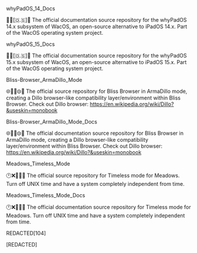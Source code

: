 
whyPadOS_14_Docs

🍏️📱️[🇴.🇸]📖️ The official documentation source repository for the whyPadOS 14.x subsystem of WacOS, an open-source alternative to iPadOS 14.x. Part of the WacOS operating system project.

whyPadOS_15_Docs

🍏️📱️[🇴.🇸]📖️ The official documentation source repository for the whyPadOS 15.x subsystem of WacOS, an open-source alternative to iPadOS 15.x. Part of the WacOS operating system project.

Bliss-Browser_ArmaDillo_Mode

🌐️🌳️🐢️⚙️💾️ The official source repository for Bliss Browser in ArmaDillo mode, creating a Dillo browser-like compatibility layer/environment within Bliss Browser. Check out Dillo browser: https://en.wikipedia.org/wiki/Dillo?&useskin=monobook

Bliss-Browser_ArmaDillo_Mode_Docs

🌐️🌳️🐢️⚙️📖️ The official documentation source repository for Bliss Browser in ArmaDillo mode, creating a Dillo browser-like compatibility layer/environment within Bliss Browser. Check out Dillo browser: https://en.wikipedia.org/wiki/Dillo?&useskin=monobook

Meadows_Timeless_Mode

🕛️❌️🌳️🌌️💾️ The official source repository for Timeless mode for Meadows. Turn off UNIX time and have a system completely independent from time.

Meadows_Timeless_Mode_Docs

🕛️❌️🌳️🌌️📖️ The official documentation source repository for Timeless mode for Meadows. Turn off UNIX time and have a system completely independent from time.

REDACTED[104]

[REDACTED]

